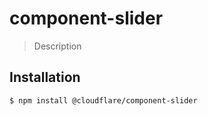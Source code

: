 # component-slider

> Description

## Installation

```sh
$ npm install @cloudflare/component-slider
```
